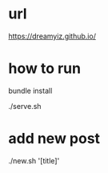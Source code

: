 # url

https://dreamyiz.github.io/


# how to run 

bundle install

./serve.sh


# add new post 

./new.sh '[title]'


